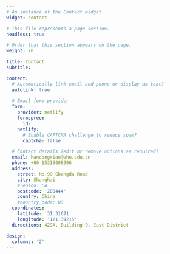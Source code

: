 ```yaml
---
# An instance of the Contact widget.
widget: contact

# This file represents a page section.
headless: true

# Order that this section appears on the page.
weight: 70

title: Contact
subtitle:

content:
  # Automatically link email and phone or display as text?
  autolink: true
  
  # Email form provider
  form:
    provider: netlify
    formspree:
      id:
    netlify:
      # Enable CAPTCHA challenge to reduce spam?
      captcha: false

  # Contact details (edit or remove options as required)
  email: handongxiao@shu.edu.cn
  phone: +86 15316008906
  address:
    street: No.99 Shangda Road
    city: Shanghai
    #region: CA
    postcode: '200444'
    country: China
    #country_code: US
  coordinates:
    latitude: '31.31671'
    longitude: '121.39215'
  directions: 429A, Building 9, East District

design:
  columns: '2'
---
```

